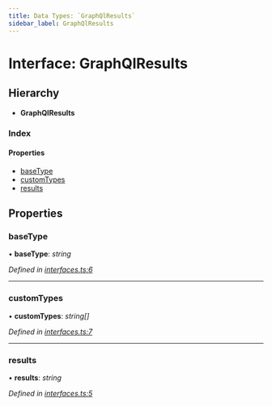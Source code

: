 ```yaml
---
title: Data Types: `GraphQlResults`
sidebar_label: GraphQlResults
---
```


# Interface: GraphQlResults

## Hierarchy

* **GraphQlResults**

### Index

#### Properties

* [baseType](graphqlresults.md#basetype)
* [customTypes](graphqlresults.md#customtypes)
* [results](graphqlresults.md#results)

## Properties

###  baseType

• **baseType**: *string*

*Defined in [interfaces.ts:6](https://github.com/terascope/teraslice/blob/9dc0f8b8/packages/data-types/src/interfaces.ts#L6)*

___

###  customTypes

• **customTypes**: *string[]*

*Defined in [interfaces.ts:7](https://github.com/terascope/teraslice/blob/9dc0f8b8/packages/data-types/src/interfaces.ts#L7)*

___

###  results

• **results**: *string*

*Defined in [interfaces.ts:5](https://github.com/terascope/teraslice/blob/9dc0f8b8/packages/data-types/src/interfaces.ts#L5)*

